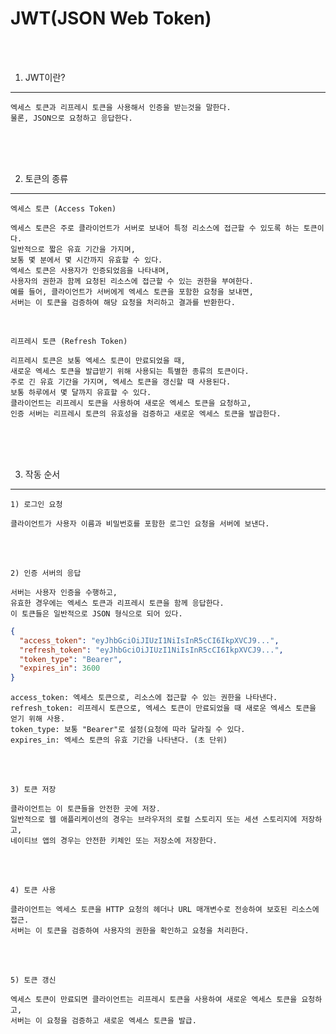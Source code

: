 # JWT(JSON Web Token)

<br /><br />

1. JWT이란?
---

```
엑세스 토큰과 리프레시 토큰을 사용해서 인증을 받는것을 말한다.
물론, JSON으로 요청하고 응답한다.
```

<br /><br /><br />

2. 토큰의 종류
---

```
엑세스 토큰 (Access Token)

엑세스 토큰은 주로 클라이언트가 서버로 보내어 특정 리소스에 접근할 수 있도록 하는 토큰이다.
일반적으로 짧은 유효 기간을 가지며,
보통 몇 분에서 몇 시간까지 유효할 수 있다.
엑세스 토큰은 사용자가 인증되었음을 나타내며,
사용자의 권한과 함께 요청된 리소스에 접근할 수 있는 권한을 부여한다.
예를 들어, 클라이언트가 서버에게 엑세스 토큰을 포함한 요청을 보내면,
서버는 이 토큰을 검증하여 해당 요청을 처리하고 결과를 반환한다.
```

<br />

```
리프레시 토큰 (Refresh Token)

리프레시 토큰은 보통 엑세스 토큰이 만료되었을 때,
새로운 엑세스 토큰을 발급받기 위해 사용되는 특별한 종류의 토큰이다.
주로 긴 유효 기간을 가지며, 엑세스 토큰을 갱신할 때 사용된다.
보통 하루에서 몇 달까지 유효할 수 있다.
클라이언트는 리프레시 토큰을 사용하여 새로운 엑세스 토큰을 요청하고,
인증 서버는 리프레시 토큰의 유효성을 검증하고 새로운 엑세스 토큰을 발급한다.
```

<br /><br /><br />

3. 작동 순서
---

```
1) 로그인 요청

클라이언트가 사용자 이름과 비밀번호를 포함한 로그인 요청을 서버에 보낸다.
```

<br /><br />

```
2) 인증 서버의 응답

서버는 사용자 인증을 수행하고,
유효한 경우에는 엑세스 토큰과 리프레시 토큰을 함께 응답한다.
이 토큰들은 일반적으로 JSON 형식으로 되어 있다.
```
```json
{
  "access_token": "eyJhbGciOiJIUzI1NiIsInR5cCI6IkpXVCJ9...",
  "refresh_token": "eyJhbGciOiJIUzI1NiIsInR5cCI6IkpXVCJ9...",
  "token_type": "Bearer",
  "expires_in": 3600
}
```
```
access_token: 엑세스 토큰으로, 리소스에 접근할 수 있는 권한을 나타낸다.
refresh_token: 리프레시 토큰으로, 엑세스 토큰이 만료되었을 때 새로운 엑세스 토큰을 얻기 위해 사용.
token_type: 보통 "Bearer"로 설정(요청에 따라 달라질 수 있다.
expires_in: 엑세스 토큰의 유효 기간을 나타낸다. (초 단위)
```

<br /><br />

```
3) 토큰 저장

클라이언트는 이 토큰들을 안전한 곳에 저장.
일반적으로 웹 애플리케이션의 경우는 브라우저의 로컬 스토리지 또는 세션 스토리지에 저장하고,
네이티브 앱의 경우는 안전한 키체인 또는 저장소에 저장한다.
```

<br /><br />

```
4) 토큰 사용

클라이언트는 엑세스 토큰을 HTTP 요청의 헤더나 URL 매개변수로 전송하여 보호된 리소스에 접근.
서버는 이 토큰을 검증하여 사용자의 권한을 확인하고 요청을 처리한다.
```

<br /><br />

```
5) 토큰 갱신

엑세스 토큰이 만료되면 클라이언트는 리프레시 토큰을 사용하여 새로운 엑세스 토큰을 요청하고,
서버는 이 요청을 검증하고 새로운 엑세스 토큰을 발급.
```
